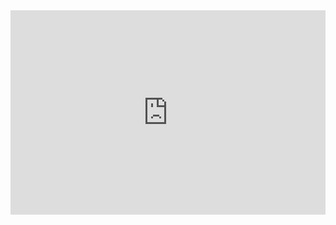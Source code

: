 <div style="max-width: 1391px; max-height: 902px;">
  <div style="left: 0px; width: 100%; height: 0px; position: relative; padding-bottom: 64.8454%; overflow: hidden;">
    <iframe src="https://www.youtube.com/embed/iKfC1lEEGh0"
                 allowfullscreen
                 style="position: absolute; top: 0px; left: 0px; height: 100%; width: 1px; min-width: 100%; *width: 100%;"
                 frameborder="0"
                 scrolling="no">
    </iframe>
  </div>
</div>
